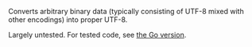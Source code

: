Converts arbitrary binary data (typically consisting of UTF-8 mixed with other encodings) into proper UTF-8.

Largely untested. For tested code, see [the Go version](https://github.com/rillig/go-misc/tree/master/toutf8).